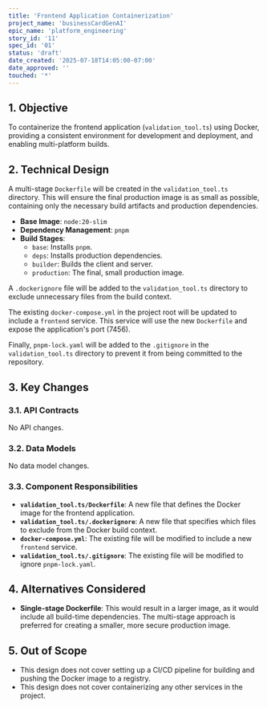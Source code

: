 ```yaml
---
title: 'Frontend Application Containerization'
project_name: 'businessCardGenAI'
epic_name: 'platform_engineering'
story_id: '11'
spec_id: '01'
status: 'draft'
date_created: '2025-07-18T14:05:00-07:00'
date_approved: ''
touched: '*'
---
```


## 1. Objective

To containerize the frontend application (`validation_tool.ts`) using Docker, providing a consistent environment for development and deployment, and enabling multi-platform builds.

## 2. Technical Design

A multi-stage `Dockerfile` will be created in the `validation_tool.ts` directory. This will ensure the final production image is as small as possible, containing only the necessary build artifacts and production dependencies.

- **Base Image**: `node:20-slim`
- **Dependency Management**: `pnpm`
- **Build Stages**:
  - `base`: Installs `pnpm`.
  - `deps`: Installs production dependencies.
  - `builder`: Builds the client and server.
  - `production`: The final, small production image.

A `.dockerignore` file will be added to the `validation_tool.ts` directory to exclude unnecessary files from the build context.

The existing `docker-compose.yml` in the project root will be updated to include a `frontend` service. This service will use the new `Dockerfile` and expose the application's port (7456).

Finally, `pnpm-lock.yaml` will be added to the `.gitignore` in the `validation_tool.ts` directory to prevent it from being committed to the repository.

## 3. Key Changes

### 3.1. API Contracts

No API changes.

### 3.2. Data Models

No data model changes.

### 3.3. Component Responsibilities

- **`validation_tool.ts/Dockerfile`**: A new file that defines the Docker image for the frontend application.
- **`validation_tool.ts/.dockerignore`**: A new file that specifies which files to exclude from the Docker build context.
- **`docker-compose.yml`**: The existing file will be modified to include a new `frontend` service.
- **`validation_tool.ts/.gitignore`**: The existing file will be modified to ignore `pnpm-lock.yaml`.

## 4. Alternatives Considered

- **Single-stage Dockerfile**: This would result in a larger image, as it would include all build-time dependencies. The multi-stage approach is preferred for creating a smaller, more secure production image.

## 5. Out of Scope

- This design does not cover setting up a CI/CD pipeline for building and pushing the Docker image to a registry.
- This design does not cover containerizing any other services in the project.